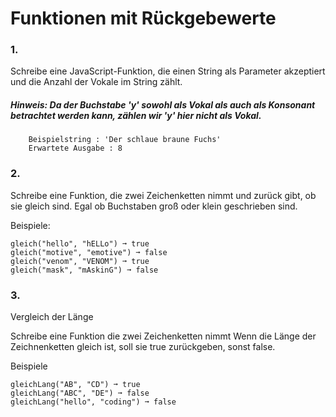 # Funktionen mit Rückgebewerte

### 1. 
Schreibe eine JavaScript-Funktion, die einen String als Parameter akzeptiert und die Anzahl der Vokale im String zählt.
##### Hinweis: Da der Buchstabe 'y' sowohl als Vokal als auch als Konsonant betrachtet werden kann, zählen wir 'y' hier nicht als Vokal.
``` 
    Beispielstring : 'Der schlaue braune Fuchs'
    Erwartete Ausgabe : 8
```
### 2. 
Schreibe eine Funktion, die zwei Zeichenketten nimmt und zurück gibt, ob sie gleich sind. Egal ob Buchstaben groß oder klein geschrieben sind.

Beispiele:
```
gleich("hello", "hELLo") ➞ true
gleich("motive", "emotive") ➞ false
gleich("venom", "VENOM") ➞ true
gleich("mask", "mAskinG") ➞ false
```

### 3. 
Vergleich der Länge

Schreibe eine Funktion die zwei Zeichenketten nimmt
Wenn die Länge der Zeichnenketten gleich ist, soll sie true zurückgeben, sonst false.

Beispiele
```
gleichLang("AB", "CD") ➞ true
gleichLang("ABC", "DE") ➞ false
gleichLang("hello", "coding") ➞ false
